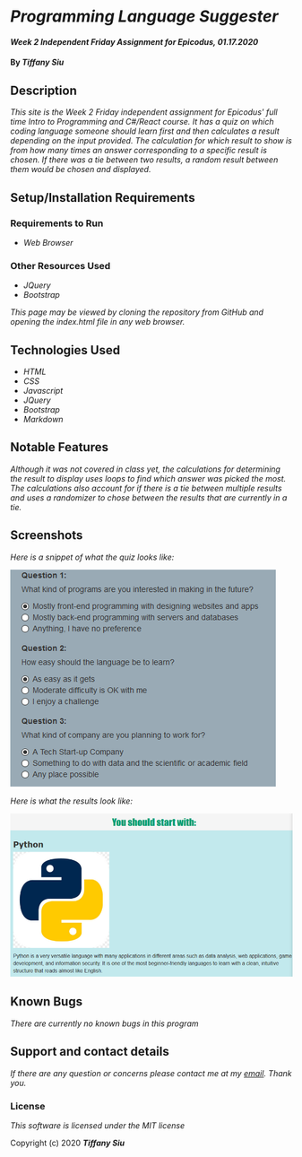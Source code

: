 # _Programming Language Suggester_

#### _Week 2 Independent Friday Assignment for Epicodus, 01.17.2020_

#### By _**Tiffany Siu**_

## Description

_This site is the Week 2 Friday independent assignment for Epicodus' full time Intro to Programming and C#/React course.  It has a quiz on which coding language someone should learn first and then calculates a result depending on the input provided.  The calculation for which result to show is from how many times an answer corresponding to a specific result is chosen.  If there was a tie between two results, a random result between them would be chosen and displayed._

## Setup/Installation Requirements

### Requirements to Run
* _Web Browser_

### Other Resources Used
* _JQuery_
* _Bootstrap_

_This page may be viewed by cloning the repository from GitHub and opening the index.html file in any web browser._

## Technologies Used

* _HTML_
* _CSS_
* _Javascript_
* _JQuery_
* _Bootstrap_
* _Markdown_

## Notable Features
_Although it was not covered in class yet, the calculations for determining the result to display uses loops to find which answer was picked the most.  The calculations also account for if there is a tie between multiple results and uses a randomizer to chose between the results that are currently in a tie._

## Screenshots

_Here is a snippet of what the quiz looks like:_

![questions](img/screenshot2.png)

_Here is what the results look like:_

![result](img/screenshot1.png)

## Known Bugs

_There are currently no known bugs in this program_

## Support and contact details

_If there are any question or concerns please contact me at my [email](mailto:tsiu88@gmail.com). Thank you._

### License

*This software is licensed under the MIT license*

Copyright (c) 2020 **_Tiffany Siu_**
